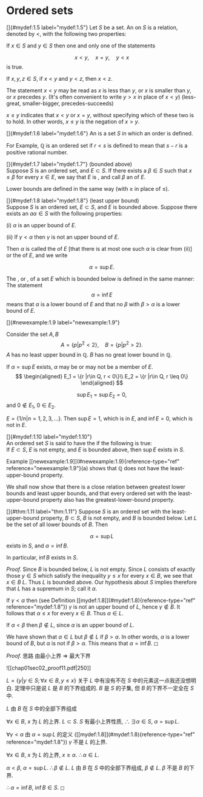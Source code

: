 # Ordered sets

<!-- ::: mydef -->
[]{#mydef:1.5 label="mydef:1.5"} Let $S$ be a set. An on $S$ is a
relation, denoted by $<$, with the following two properties:

<!-- ::: asparaenum -->
If $x\in S$ and $y\in S$ then one and only one of the statements

$$
x<y, \quad
            x=y, \quad
            y<x
$$
 is true.

If $x,y,z\in S$, if $x<y$ and $y<z$, then $x<z$.
<!-- ::: -->

The statement $x < y$ may be read as $x$ is less than $y$, or $x$ is
smaller than $y$, or $x$ precedes $y$. (It's often convenient to write
$y>x$ in place of $x<y$) (less-great, smaller-bigger, precedes-succeeds)

$x\leq y$ indicates that $x<y$ or $x=y$, without specifying which of
these two is to hold. In other words, $x\leq y$ is the negation of
$x>y$.
<!-- ::: -->

<!-- ::: mydef -->
[]{#mydef:1.6 label="mydef:1.6"} An is a set $S$ in which an order is
defined.
<!-- ::: -->

For Example, $\mathbb{Q}$ is an ordered set if $r<s$ is defined to mean that
$s-r$ is a positive rational number.

<!-- ::: mydef -->
[]{#mydef:1.7 label="mydef:1.7"} (bounded above)\
Suppose $S$ is an ordered set, and $E \subset S$. If there exists a
$\beta \in S$ such that $x \leq \beta$ for every $x \in E$, we say that
$E$ is , and call $\beta$ an of $E$.

Lower bounds are defined in the same way (with $\geq$ in place of
$\leq$).
<!-- ::: -->

<!-- ::: mydef -->
[]{#mydef:1.8 label="mydef:1.8"} (least upper bound)\
Suppose $S$ is an ordered set, $E \subset S$, and $E$ is bounded above.
Suppose there exists an $a\alpha \in S$ with the following properties:

(i) $\alpha$ is an upper bound of $E$.

(ii) If $\gamma <\alpha$ then $\gamma$ is not an upper bound of $E$.

Then $\alpha$ is called the of $E$ \[that there is at most one such
$\alpha$ is clear from (ii)\] or the of $E$, and we write

$$
\alpha = \sup E.
$$


The , or , of a set $E$ which is bounded below is defined in the same
manner: The statement 
$$
\alpha = \inf E
$$
 means that $\alpha$ is a lower
bound of $E$ and that no $\beta$ with $\beta > \alpha$ is a lower bound
of $E$.
<!-- ::: -->

<!-- ::: newexample -->
[]{#newexample:1.9 label="newexample:1.9"}

<!-- ::: asparaenum -->
Consider the set $A, B$ 
$$
A = \{p|p^2 < 2\},\quad
            B = \{p|p^2 > 2\}.
$$
 $A$ has no least upper bound in $\mathbb{Q}$.
$B$ has no great lower bound in $\mathbb{Q}$.

If $\alpha = \sup E$ exists, $\alpha$ may be or may not be a member of
$E$. 
$$
\begin{aligned}
            E_1 = \{r |r\in Q, r < 0\}\\
            E_2 = \{r |r\in Q, r \leq 0\}
        \end{aligned}
$$
 
$$
\sup E_1 = \sup E_2 = 0,
$$
 and $0\not\in E_1$,
$0\in E_2$.

$E = \{1/n | n = 1,2,3,...\}$. Then $\sup E = 1$, which is in $E$, and
$\inf E = 0$, which is not in $E$.
<!-- ::: -->
<!-- ::: -->

<!-- ::: mydef -->
[]{#mydef:1.10 label="mydef:1.10"}\
An ordered set $S$ is said to have the if the following is true:\
If $E \subset S$, $E$ is not empty, and $E$ is bounded above, then
$\sup E$ exists in $S$.
<!-- ::: -->

Example \[\[newexample:1.9\]](#newexample:1.9){reference-type="ref"
reference="newexample:1.9"}(a) shows that $\mathbb{Q}$ does not have the
least-upper-bound property.

We shall now show that there is a close relation between greatest lower
bounds and least upper bounds, and that every ordered set with the
least-upper-bound property also has the greatest-lower-bound property.

<!-- ::: thm -->
[]{#thm:1.11 label="thm:1.11"} Suppose $S$ is an ordered set with the
least-upper-bound property, $B \subset S$, $B$ is not empty, and $B$ is
bounded below. Let $L$ be the set of all lower bounds of $B$. Then

$$
\alpha = \sup L
$$
 exists in $S$, and $\alpha = \inf B$.

In particular, $\inf B$ exists in $S$.
<!-- ::: -->

<!-- ::: proof -->
*Proof.* Since $B$ is bounded below, $L$ is not empty. Since $L$
consists of exactly those $y \in S$ which satisfy the inequality
$y \leq x$ for every $x \in B$, we see that $x \in B$ $L$. Thus $L$ is
bounded above. Our hypothesis about $S$ implies therefore that $L$ has a
supremum in $S$; call it $\alpha$.

If $\gamma < \alpha$ then (see Definition
\[\[mydef:1.8\]](#mydef:1.8){reference-type="ref" reference="mydef:1.8"})
$\gamma$ is not an upper bound of $L$, hence $\gamma \not\in B$. It
follows that $\alpha \leq x$ for every $x \in B$. Thus $\alpha \in L$.

If $\alpha < \beta$ then $\beta \not\in L$, since $\alpha$ is an upper
bound of $L$.

We have shown that $\alpha \in L$ but $\beta \not\in  L$ if
$\beta > \alpha$. In other words, $\alpha$ is a lower bound of $B$, but
$\alpha$ is not if $\beta > \alpha$. This means that
$\alpha = \inf B$. ◻
<!-- ::: -->

<!-- ::: proof -->
*Proof.* 思路 由最小上界 $\Rightarrow$ 最大下界

![[chap01sec02_proof11.pdf|250]]

$L = \{y| y\in S; \forall x\in B, y\leq x\}$ 关于 $L$ 中有没有不在 $S$
中的元素这一点我还没想明白. 定理中只是说 $L$ 是 $B$ 的下界组成的. $B$ 是
$S$ 的子集, 但 $B$ 的下界不一定全在 $S$ 中.

$L$ 由 $B$ 在 $S$ 中的全部下界组成

$\forall x\in B$, $x$ 为 $L$ 的上界. $L\subset S$. $S$ 有最小上界性质,
$\therefore \exists \alpha\in S$, $\alpha = \sup L$.

$\forall \gamma <\alpha$ 由 $\alpha = \sup L$ 的定义
(\[\[mydef:1.8\]](#mydef:1.8){reference-type="ref"
reference="mydef:1.8"}) $\gamma$ 不是 $L$ 的上界.

$\forall x \in B$, $x$ 为 $L$ 的上界, $x \geq \alpha$.
$\therefore \alpha \in L$.

$\alpha < \beta$, $\alpha = \sup L$. $\therefore \beta \not\in L$. $L$
由 $B$ 在 $S$ 中的全部下界组成, $\beta \not\in L$. $\beta$ 不是 $B$
的下界.

$\therefore \alpha = \inf B$, $\inf B\in S$. ◻
<!-- ::: -->
